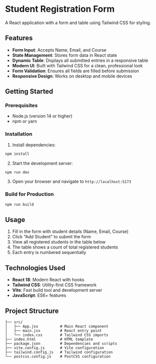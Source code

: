 # Student Registration Form

A React application with a form and table using Tailwind CSS for styling.

## Features

- **Form Input**: Accepts Name, Email, and Course
- **State Management**: Stores form data in React state
- **Dynamic Table**: Displays all submitted entries in a responsive table
- **Modern UI**: Built with Tailwind CSS for a clean, professional look
- **Form Validation**: Ensures all fields are filled before submission
- **Responsive Design**: Works on desktop and mobile devices

## Getting Started

### Prerequisites

- Node.js (version 14 or higher)
- npm or yarn

### Installation

1. Install dependencies:
```bash
npm install
```

2. Start the development server:
```bash
npm run dev
```

3. Open your browser and navigate to `http://localhost:5173`

### Build for Production

```bash
npm run build
```

## Usage

1. Fill in the form with student details (Name, Email, Course)
2. Click "Add Student" to submit the form
3. View all registered students in the table below
4. The table shows a count of total registered students
5. Each entry is numbered sequentially

## Technologies Used

- **React 18**: Modern React with hooks
- **Tailwind CSS**: Utility-first CSS framework
- **Vite**: Fast build tool and development server
- **JavaScript**: ES6+ features

## Project Structure

```
├── src/
│   ├── App.jsx          # Main React component
│   ├── main.jsx         # React entry point
│   └── index.css        # Tailwind CSS imports
├── index.html           # HTML template
├── package.json         # Dependencies and scripts
├── vite.config.js       # Vite configuration
├── tailwind.config.js   # Tailwind configuration
└── postcss.config.js    # PostCSS configuration
```
